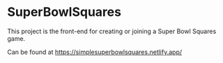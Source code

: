 # SuperBowlSquares

This project is the front-end for creating or joining a Super Bowl Squares game.

Can be found at https://simplesuperbowlsquares.netlify.app/